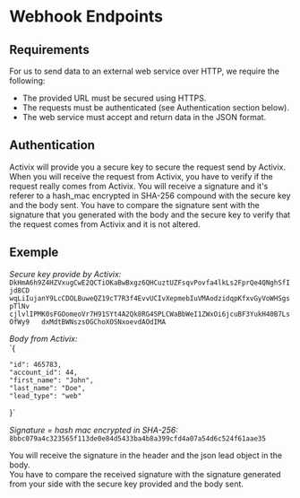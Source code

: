 # Webhook Endpoints

## Requirements

For us to send data to an external web service over HTTP, we require the following:

* The provided URL must be secured using HTTPS.
* The requests must be authenticated \(see Authentication section below\).
* The web service must accept and return data in the JSON format.

## Authentication

Activix will provide you a secure key to secure the request send by Activix. When you will receive the request from Activix, you have to verify if the request really comes from Activix. You will receive a signature and it's referer to a hash\_mac encrypted in SHA-256 compound with the secure key and the body sent. You have to compare the signature sent with the signature that you generated with the body and the secure key to verify that the request comes from Activix and it is not altered.

## Exemple

_Secure key provide by Activix:_ `DkHmA6h9Z4HZVxugCwE2QCTiOKaBwBxgz6QHCuztUZFsqvPovfa4lkLs2FprQe4QNghSfIjd8CD  
wqLiIujanY9LcCDOLBuweQZ19cT7R3f4EvvUCIvXepmebIuVMAodzidqpKfxvGyVoWHSgspTlNv  
cjlvlIPMK0sFGOomeoVr7H91SYt4A2Qk8RG4SPLCWaBbWeI1ZWxOi6jcuBF3YukH40B7LsOfWy9  
dxMdtBWNszsOGChoXOSNxoevdAOdIMA`  
  
_Body from Activix:_  
 `{  
   
    "id": 465783,   
    "account_id": 44,   
    "first_name": "John",   
    "last_name": "Doe",   
    "lead_type": "web"  
}`   
  
_Signature = hash mac encrypted in SHA-256:_   
`8bbc079a4c323565f113de0e84d5433ba4b8a399cfd4a07a54d6c524f61aae35`

You will receive the signature in the header and the json lead object in the body.   
You have to compare the received signature with the signature generated from your side with the secure key provided and the body sent.

